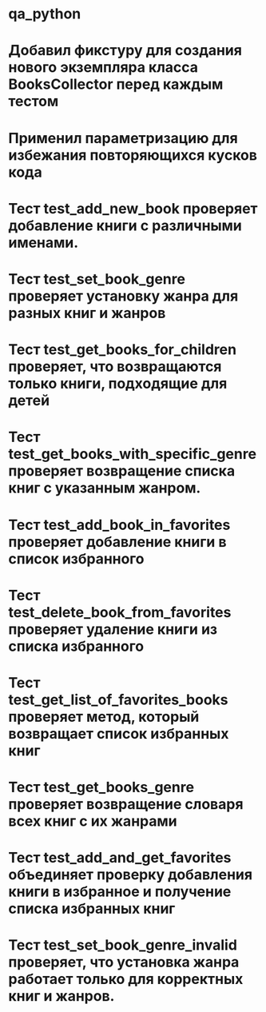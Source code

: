 # qa_python
# Добавил фикстуру для создания нового экземпляра класса BooksCollector перед каждым тестом
# Применил параметризацию для избежания повторяющихся кусков кода
# Тест test_add_new_book проверяет добавление книги с различными именами.
# Тест test_set_book_genre проверяет установку жанра для разных книг и жанров
# Тест test_get_books_for_children проверяет, что возвращаются только книги, подходящие для детей
# Тест test_get_books_with_specific_genre проверяет возвращение списка книг с указанным жанром.
# Тест test_add_book_in_favorites проверяет добавление книги в список избранного
# Тест test_delete_book_from_favorites проверяет удаление книги из списка избранного
# Тест test_get_list_of_favorites_books проверяет метод, который возвращает список избранных книг
# Тест test_get_books_genre проверяет возвращение словаря всех книг с их жанрами
# Тест test_add_and_get_favorites объединяет проверку добавления книги в избранное и получение списка избранных книг
# Тест test_set_book_genre_invalid проверяет, что установка жанра работает только для корректных книг и жанров.